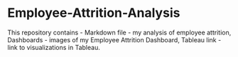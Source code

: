 # Employee-Attrition-Analysis

This repository contains - 
Markdown file - my analysis of employee attrition, 
Dashboards - images of my Employee Attrition Dashboard,
Tableau link - link to visualizations in Tableau.










